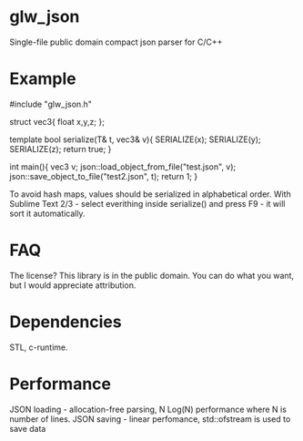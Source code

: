 # glw_json
Single-file public domain compact json parser for C/C++

# Example

#include "glw_json.h"

struct vec3{
  float x,y,z;
};

template<typename T>
bool serialize(T& t, vec3& v){
	SERIALIZE(x);
	SERIALIZE(y);
	SERIALIZE(z);
	return true;
}

int main(){
	vec3 v;
	json::load_object_from_file("test.json", v);
	json::save_object_to_file("test2.json", t);
	return 1;
}

To avoid hash maps, values should be serialized in alphabetical order. 
With Sublime Text 2/3 - select everithing inside serialize() and press F9 - it will sort it automatically.

# FAQ

The license?
This library is in the public domain. You can do what you want, but I would appreciate attribution. 

# Dependencies
 STL, c-runtime.

# Performance
JSON loading - allocation-free parsing, N Log(N) performance where N is number of lines.
JSON saving - linear perfomance, std::ofstream is used to save data



